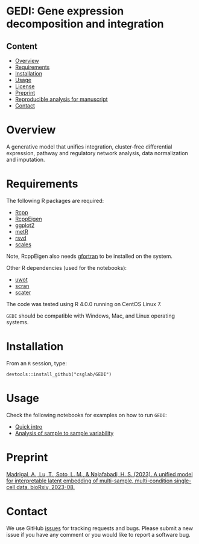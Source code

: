# GEDI: Gene expression decomposition and integration

## Content

- [Overview](#Overview)
- [Requirements](#Requirements)
- [Installation](#Installation)
- [Usage](#Usage)
- [License](./LICENSE.md)
- [Preprint](#Preprint)
- [Reproducible analysis for manuscript](https://github.com/csglab/GEDI_manuscript)
- [Contact](#Contact)

# Overview

A generative model that unifies integration, cluster-free differential expression, pathway and regulatory network analysis, data normalization and imputation. 

# Requirements

The following R packages are required: 

  * [Rcpp](https://cran.r-project.org/web/packages/Rcpp/index.html)
  * [RcppEigen](https://cran.r-project.org/web/packages/RcppEigen/index.html)
  * [ggplot2](https://cran.r-project.org/web/packages/ggplot2/index.html)
  * [metR](https://cran.r-project.org/web/packages/metR/index.html)
  * [rsvd](https://cran.r-project.org/web/packages/rsvd/index.html)
  * [scales](https://cran.r-project.org/web/packages/scales/index.html)

Note, RcppEigen also needs [gfortran](https://fortran-lang.org/learn/os_setup/install_gfortran/) to be installed on the system.

Other R dependencies (used for the notebooks):

  * [uwot](https://cran.r-project.org/web/packages/uwot/index.html)
  * [scran](https://bioconductor.org/packages/release/bioc/html/scran.html)
  * [scater](https://bioconductor.org/packages/release/bioc/html/scater.html)
  
The code was tested using R 4.0.0 running on CentOS Linux 7.

`GEDI` should be compatible with Windows, Mac, and Linux operating systems.

# Installation

From an `R` session, type:

```{r}
devtools::install_github("csglab/GEDI")
```
  
# Usage

Check the following notebooks for examples on how to run `GEDI`: 

* [Quick intro](https://htmlpreview.github.io/?https://github.com/csglab/GEDI/blob/main/vignettes/GEDI_quick.html)
* [Analysis of sample to sample variability](https://htmlpreview.github.io/?https://github.com/csglab/GEDI/blob/main/vignettes/GEDI_sample_PBMC.nb.html)

# Preprint

[Madrigal, A., Lu, T., Soto, L. M., & Najafabadi, H. S. (2023). A unified model for interpretable latent embedding of multi-sample, multi-condition single-cell data. bioRxiv, 2023-08.](https://www.biorxiv.org/content/10.1101/2023.08.15.553327v1)

# Contact

We use GitHub [issues](https://github.com/csglab/GEDI/issues) for tracking requests and bugs. Please submit a new issue if you have any comment or you would like to report a software bug. 

